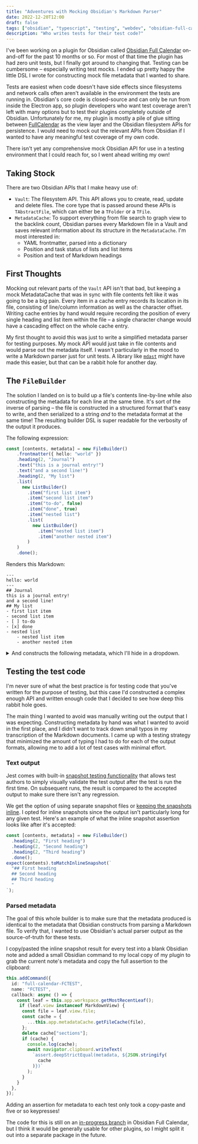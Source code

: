 ```yaml
---
title: "Adventures with Mocking Obsidian's Markdown Parser"
date: 2022-12-20T12:00
draft: false
tags: ["obsidian", "typescript", "testing", "webdev", "obsidian-full-calendar", "airplane-articles"]
description: "Who writes tests for their test code?"
---
```


I've been working on a plugin for Obsidian called [Obsidian Full Calendar](https://github.com/davish/obsidian-full-calendar) on-and-off for the past 10 months or so. For most of that time the plugin has had zero unit tests, but I finally got around to changing that. Testing can be cumbersome – especially writing test mocks. I ended up pretty happy the little DSL I wrote for constructing mock file metadata that I wanted to share.

Tests are easiest when code doesn't have side effects since filesystems and network calls often aren't available in the environment the tests are running in. Obsidian's core code is closed-source and can only be run from inside the Electron app, so plugin developers who want test coverage aren't left with many options but to test their plugins completely outside of Obsidian. Unfortunately for me, my plugin is mostly a pile of glue sitting between [FullCalendar](https://fullcalendar.io) as the view layer and the Obsidian filesystem APIs for persistence. I would need to mock out the relevant APIs from Obsidian if I wanted to have any meaningful test coverage of my own code. 

There isn't yet any comprehensive mock Obsidian API for use in a testing environment that I could reach for, so I went ahead writing my own!

<!--more-->

## Taking Stock

There are two Obsidian APIs that I make heavy use of:
- `Vault`: The filesystem API. This API allows you to create, read, update and delete files. The core type that is passed around these APIs is `TAbstractFile`, which can either be a `TFolder` or a `TFile`.
- `MetadataCache`: To support everything from file search to graph view to the backlink count, Obsidian parses every Markdown file in a Vault and saves relevant information about its structure in the `MetadataCache`. I'm most interested in:
	- YAML frontmatter, parsed into a dictionary
	- Position and task status of lists and list items
	- Position and text of Markdown headings

## First Thoughts

Mocking out relevant parts of the `Vault` API isn't that bad, but keeping a mock MetadataCache that was in sync with file contents felt like it was going to be a big pain. Every item in a cache entry records its location in its file, consisting of line/column information as well as the character offset. Writing cache entries by hand would require recording the position of every single heading and list item within the file – a single character change would have a cascading effect on the whole cache entry.

My first thought to avoid this was just to write a simplified metadata parser for testing purposes. My mock API would just take in file contents and would parse out the metadata itself. I wasn't particularly in the mood to write a Markdown parser just for unit tests. A library like [`mdast`](https://github.com/syntax-tree/mdast) might have made this easier, but that can be a rabbit hole for another day.

## The `FileBuilder`

The solution I landed on is to build up a file's contents line-by-line while also constructing the metadata for each line at the same time. It's sort of the inverse of parsing  – the file is constructed in a structured format that's easy to write, and then serialized to a string *and* to the metadata format at the same time! The resulting builder DSL is super readable for the verbosity of the output it produces.

The following expression:

```ts
const [contents, metadata] = new FileBuilder()
    .frontmatter({ hello: "world" })
    .heading(2, "Journal")
    .text("this is a journal entry!")
    .text("and a second line!")
    .heading(2, "My list")
    .list(
      new ListBuilder()
        .item("first list item")
        .item("second list item")
        .item("to-do", false)
        .item("done", true)
        .item("nested list")
        .list(
          new ListBuilder()
            .item("nested list item")
            .item("another nested item")
        )
    )
    .done();
```

Renders this Markdown:
```
---
hello: world
---
## Journal
this is a journal entry!
and a second line!
## My list
- first list item
- second list item
- [ ] to-do
- [x] done
- nested list
	- nested list item
	- another nested item
```

<details>
<summary>And constructs the following metadata, which I'll hide in a dropdown.</summary>

```json
{
    frontmatter: {
        hello: "world",
        position: {
            start: { line: 0, col: 0, offset: 0 },
            end: { line: 2, col: 3, offset: 20 },
        },
    },
    headings: [
        {
            position: {
                start: { line: 3, col: 0, offset: 21 },
                end: { line: 3, col: 10, offset: 31 },
            },
            heading: "Journal",
            level: 2,
        },
        {
            position: {
                start: { line: 6, col: 0, offset: 76 },
                end: { line: 6, col: 10, offset: 86 },
            },
            heading: "My list",
            level: 2,
        },
    ],
    listItems: [
        {
            position: {
                start: { line: 7, col: 0, offset: 87 },
                end: { line: 7, col: 17, offset: 104 },
            },
            parent: -7,
        },
        {
            position: {
                start: { line: 8, col: 0, offset: 105 },
                end: { line: 8, col: 18, offset: 123 },
            },
            parent: -7,
        },
        {
            position: {
                start: { line: 9, col: 0, offset: 124 },
                end: { line: 9, col: 11, offset: 135 },
            },
            parent: -7,
            task: " ",
        },
        {
            position: {
                start: { line: 10, col: 0, offset: 136 },
                end: { line: 10, col: 10, offset: 146 },
            },
            parent: -7,
            task: "x",
        },
        {
            position: {
                start: { line: 11, col: 0, offset: 147 },
                end: { line: 11, col: 13, offset: 160 },
            },
            parent: -7,
        },
        {
            position: {
                start: { line: 12, col: 2, offset: 163 },
                end: { line: 12, col: 22, offset: 183 },
            },
            parent: 11,
        },
        {
            position: {
                start: { line: 13, col: 2, offset: 186 },
                end: { line: 13, col: 25, offset: 209 },
            },
            parent: 11,
        },
    ],
}
```
</details>

## Testing the test code
I'm never sure of what the best practice is for testing code that you've written for the purpose of testing, but this case I'd constructed a complex enough API and written enough code that I decided to see how deep this rabbit hole goes.

The main thing I wanted to avoid was manually writing out the output that I was expecting. Constructing metadata by hand was what I wanted to avoid in the first place, and I didn't want to track down small typos in my transcription of the Markdown documents.  I came up with a testing strategy that minimized the amount of typing I had to do for each of the output formats, allowing me to add a lot of test cases with minimal effort.

### Text output
Jest comes with built-in [snapshot testing functionality](https://jestjs.io/docs/snapshot-testing) that allows test authors to simply visually validate the test output after the test is run the first time. On subsequent runs, the result is compared to the accepted output to make sure there isn't any regression.

We get the option of using separate snapshot files or [keeping the snapshots inline](https://jestjs.io/docs/snapshot-testing#inline-snapshots). I opted for inline snapshots since the output isn't particularly long for any given test. Here's an example of what the inline snapshot assertion looks like after it's accepted:

```ts
const [contents, metadata] = new FileBuilder()
  .heading(2, "First heading")
  .heading(2, "Second heading")
  .heading(2, "Third heading")
  .done();
expect(contents).toMatchInlineSnapshot(`
  "## First heading
  ## Second heading
  ## Third heading
  "
`);
```

### Parsed metadata
The goal of this whole builder is to make sure that the metadata produced is identical to the metadata that Obsidian constructs from parsing a Markdown file. To verify that, I wanted to use Obsidian's actual parser output as the source-of-truth for these tests.

I copy/pasted the inline snapshot result for every test into a blank Obsidian note and added a small Obsidian command to my local copy of my plugin to grab the current note's metadata and copy the full assertion to the clipboard:

```typescript
this.addCommand({
  id: "full-calendar-FCTEST",
  name: "FCTEST",
  callback: async () => {
    const leaf = this.app.workspace.getMostRecentLeaf();
     if (leaf.view instanceof MarkdownView) {
      const file = leaf.view.file;
      const cache = {
        ...this.app.metadataCache.getFileCache(file),
      };
      delete cache["sections"];
      if (cache) {
        console.log(cache);
        await navigator.clipboard.writeText(
          `assert.deepStrictEqual(metadata, ${JSON.stringify(
            cache
          )})`
        );
      }
    }
  },
});
```

Adding an assertion for metadata to each test only took a copy-paste and five or so keypresses!

The code for this is still on an [in-progress branch](https://github.com/davish/obsidian-full-calendar/tree/feature/cache/src/test_helpers) in Obsidian Full Calendar, but I think it would be generally usable for other plugins, so I might split it out into a separate package in the future.